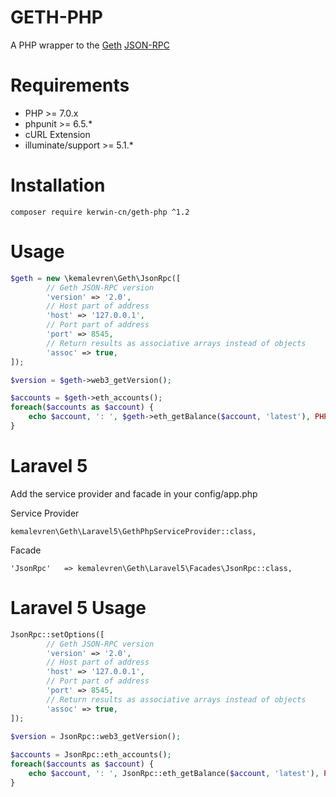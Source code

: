 GETH-PHP
======================================
A PHP wrapper to the [Geth](https://github.com/ethereum/go-ethereum) [JSON-RPC](https://github.com/ethereum/wiki/wiki/JSON-RPC)

Requirements
============

* PHP >= 7.0.x
* phpunit >= 6.5.*
* cURL Extension
* illuminate/support >= 5.1.*


Installation
============

    composer require kerwin-cn/geth-php ^1.2
    
    
Usage
=====
```php
$geth = new \kemalevren\Geth\JsonRpc([
        // Geth JSON-RPC version
        'version' => '2.0',
        // Host part of address
        'host' => '127.0.0.1',
        // Port part of address
        'port' => 8545,
        // Return results as associative arrays instead of objects
        'assoc' => true,
]);

$version = $geth->web3_getVersion();

$accounts = $geth->eth_accounts();
foreach($accounts as $account) {
    echo $account, ': ', $geth->eth_getBalance($account, 'latest'), PHP_EOL;
}
```

   
Laravel 5
=========

Add the service provider and facade in your config/app.php

Service Provider

    kemalevren\Geth\Laravel5\GethPhpServiceProvider::class,

Facade

    'JsonRpc'   => kemalevren\Geth\Laravel5\Facades\JsonRpc::class,
    
Laravel 5 Usage
===============
```php
JsonRpc::setOptions([
        // Geth JSON-RPC version
        'version' => '2.0',
        // Host part of address
        'host' => '127.0.0.1',
        // Port part of address
        'port' => 8545,
        // Return results as associative arrays instead of objects
        'assoc' => true,
]);

$version = JsonRpc::web3_getVersion();
    
$accounts = JsonRpc::eth_accounts();
foreach($accounts as $account) {
    echo $account, ': ', JsonRpc::eth_getBalance($account, 'latest'), PHP_EOL;
}
```
